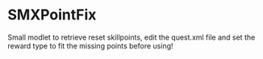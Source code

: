 # SMXPointFix
Small modlet to retrieve reset skillpoints, edit the quest.xml file and set the reward type to fit the missing points before using!
